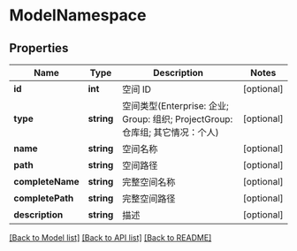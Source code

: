 # ModelNamespace

## Properties

Name | Type | Description | Notes
------------ | ------------- | ------------- | -------------
**id** | **int** | 空间 ID | [optional] 
**type** | **string** | 空间类型(Enterprise: 企业; Group: 组织; ProjectGroup: 仓库组; 其它情况：个人) | [optional] 
**name** | **string** | 空间名称 | [optional] 
**path** | **string** | 空间路径 | [optional] 
**completeName** | **string** | 完整空间名称 | [optional] 
**completePath** | **string** | 完整空间路径 | [optional] 
**description** | **string** | 描述 | [optional] 

[[Back to Model list]](../../README.md#documentation-for-models) [[Back to API list]](../../README.md#documentation-for-api-endpoints) [[Back to README]](../../README.md)


